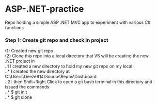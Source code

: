 # ASP-.NET-practice
Repo holding a simple ASP .NET MVC app to experiment with various C# functions


### Step 1: Create git repo and check in project
  (1) Created new git repo </br>
  (2) Clone this repo into a local directory that VS will be creating the new .NET project in </br>
    ..1 I created a new directory to hold my new git repo on my local </br>
        ..* I created the new directory at C:\Users\Deeze814\Source\Repos\Dashboard </br>
    ..2 I then Shift+Right Click to open a git bash terminal in this directory and issued the commands </br>
        ..* $ git init </br>
        ..* $ git clone 
    
        
